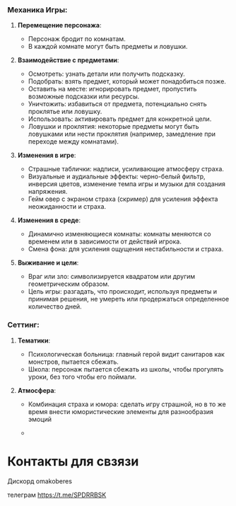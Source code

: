 ### Механика Игры:

1. **Перемещение персонажа**: 
   - Персонаж бродит по комнатам.
   - В каждой комнате могут быть предметы и ловушки.

2. **Взаимодействие с предметами**: 
   - Осмотреть: узнать детали или получить подсказку.
   - Подобрать: взять предмет, который может понадобиться позже.
   - Оставить на месте: игнорировать предмет, пропустить возможные подсказки или ресурсы.
   - Уничтожить: избавиться от предмета, потенциально снять проклятье или ловушку.
   - Использовать: активировать предмет для конкретной цели.
   - Ловушки и проклятия: некоторые предметы могут быть ловушками или нести проклятия (например, замедление при переходе между комнатами).

3. **Изменения в игре**:
   - Страшные таблички: надписи, усиливающие атмосферу страха.
   - Визуальные и аудиальные эффекты: черно-белый фильтр, инверсия цветов, изменение темпа игры и музыки для создания напряжения.
   - Гейм овер с экраном страха (скример) для усиления эффекта неожиданности и страха.

4. **Изменения в среде**:
   - Динамично изменяющиеся комнаты: комнаты меняются со временем или в зависимости от действий игрока.
   - Смена фона: для усиления ощущения нестабильности и страха.

5. **Выживание и цели**:
   - Враг или зло: символизируется квадратом или другим геометрическим образом.
   - Цель игры: разгадать, что происходит, используя предметы и принимая решения, не умереть или продержаться определенное количество дней.

### Сеттинг:

1. **Тематики**:
   - Психологическая больница: главный герой видит санитаров как монстров, пытается сбежать.
   - Школа: персонаж пытается сбежать из школы, чтобы прогулять уроки, без того чтобы его поймали.

2. **Атмосфера**:
   - Комбинация страха и юмора: сделать игру страшной, но в то же время внести юмористические элементы для разнообразия эмоций
  
   - 
# Контакты для свзязи 
Дискорд omakoberes


телеграм https://t.me/SPDRRBSK
